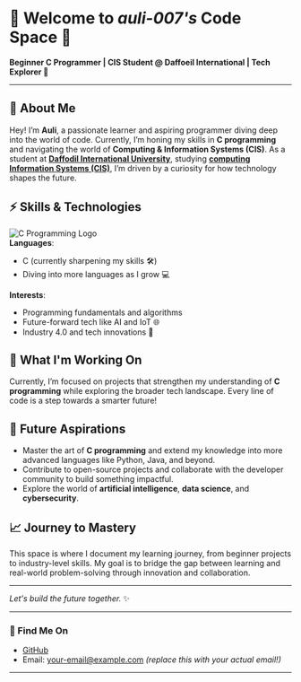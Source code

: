 
# 👾 Welcome to *auli-007's* Code Space 👾

**Beginner C Programmer | CIS Student @ Daffoeil International | Tech Explorer 🚀**

---

## 🔭 About Me

Hey! I’m **Auli**, a passionate learner and aspiring programmer diving deep into the world of code. Currently, I’m honing my skills in **C programming** and navigating the world of **Computing & Information Systems (CIS)**. As a student at **<ins>Daffodil International University</ins>**, studying **<ins>computing Information Systems (CIS)</ins>**, I’m driven by a curiosity for how technology shapes the future.

## ⚡ Skills & Technologies

![C Programming Logo](https://upload.wikimedia.org/wikipedia/commons/1/18/C_Programming_Language.svg)  
**Languages**:  
  - C (currently sharpening my skills 🛠️)
  - Diving into more languages as I grow 💻
  
**Interests**:  
  - Programming fundamentals and algorithms  
  - Future-forward tech like AI and IoT 🌐  
  - Industry 4.0 and tech innovations 🚀  

## 🌱 What I'm Working On

Currently, I’m focused on projects that strengthen my understanding of **C programming** while exploring the broader tech landscape. Every line of code is a step towards a smarter future!

## 🚀 Future Aspirations

- Master the art of **C programming** and extend my knowledge into more advanced languages like Python, Java, and beyond.
- Contribute to open-source projects and collaborate with the developer community to build something impactful.
- Explore the world of **artificial intelligence**, **data science**, and **cybersecurity**.
  
## 📈 Journey to Mastery

This space is where I document my learning journey, from beginner projects to industry-level skills. My goal is to bridge the gap between learning and real-world problem-solving through innovation and collaboration.

---

*Let's build the future together.* ✨

---

### 🔗 Find Me On

- [GitHub](https://github.com/auli-007)
- Email: your-email@example.com *(replace this with your actual email!)*

---
